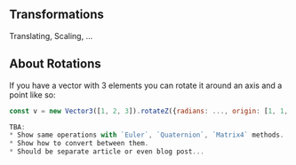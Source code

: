 ## Transformations

Translating, Scaling, ...

## About Rotations

If you have a vector with 3 elements you can rotate it around an axis and a point like so:
```js
const v = new Vector3([1, 2, 3]).rotateZ({radians: ..., origin: [1, 1, 0]});

TBA:
* Show same operations with `Euler`, `Quaternion`, `Matrix4` methods.
* Show how to convert between them.
* Should be separate article or even blog post...


